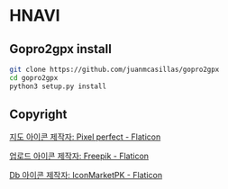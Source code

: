 # HNAVI

## Gopro2gpx install

```bash
git clone https://github.com/juanmcasillas/gopro2gpx
cd gopro2gpx
python3 setup.py install
```

## Copyright

<a href="https://www.flaticon.com/kr/free-icons/" title="지도 아이콘">지도 아이콘 제작자: Pixel perfect - Flaticon</a>

<a href="https://www.flaticon.com/kr/free-icons/" title="업로드 아이콘">업로드 아이콘 제작자: Freepik - Flaticon</a>

<a href="https://www.flaticon.com/kr/free-icons/db" title="db 아이콘">Db 아이콘 제작자: IconMarketPK - Flaticon</a>
